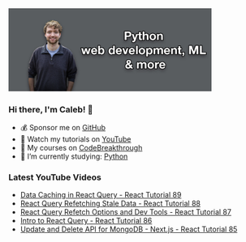 <img src="github-cover-photo-my-face.jpg" width="400px" />

### Hi there, I'm Caleb! 🍛

- 💰 Sponsor me on [GitHub](https://github.com/sponsors/CalebCurry)
- 🎥 Watch my tutorials on [YouTube](https://www.youtube.com/calebthevideomaker2)
- 📗 My courses on [CodeBreakthrough](https://www.codebreakthrough.com)
- 🤔 I’m currently studying: [Python](https://www.youtube.com/watch?v=s3IvdkCq2_c&t=4254s)

### Latest YouTube Videos
<!-- YOUTUBE:START -->
- [Data Caching in React Query - React Tutorial 89](https://www.youtube.com/watch?v=InF8k7MI3zw)
- [React Query Refetching Stale Data - React Tutorial 88](https://www.youtube.com/watch?v=UZSNFS2msLc)
- [React Query Refetch Options and Dev Tools - React Tutorial 87](https://www.youtube.com/watch?v=4ovMmHfTxoA)
- [Intro to React Query - React Tutorial 86](https://www.youtube.com/watch?v=kmWIGom-7lU)
- [Update and Delete API for MongoDB - Next.js - React Tutorial 85](https://www.youtube.com/watch?v=F3YxPT8mTW0)
<!-- YOUTUBE:END -->
